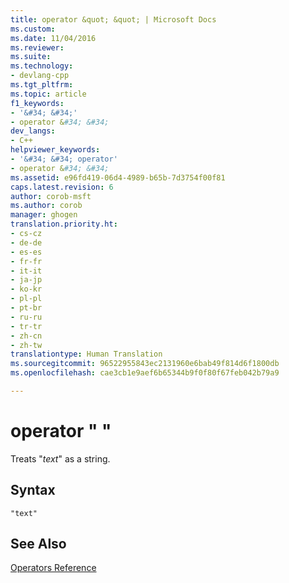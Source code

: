 ```yaml
---
title: operator &quot; &quot; | Microsoft Docs
ms.custom: 
ms.date: 11/04/2016
ms.reviewer: 
ms.suite: 
ms.technology:
- devlang-cpp
ms.tgt_pltfrm: 
ms.topic: article
f1_keywords:
- '&#34; &#34;'
- operator &#34; &#34;
dev_langs:
- C++
helpviewer_keywords:
- '&#34; &#34; operator'
- operator &#34; &#34;
ms.assetid: e96fd419-06d4-4989-b65b-7d3754f00f81
caps.latest.revision: 6
author: corob-msft
ms.author: corob
manager: ghogen
translation.priority.ht:
- cs-cz
- de-de
- es-es
- fr-fr
- it-it
- ja-jp
- ko-kr
- pl-pl
- pt-br
- ru-ru
- tr-tr
- zh-cn
- zh-tw
translationtype: Human Translation
ms.sourcegitcommit: 96522955843ec2131960e6bab49f814d6f1800db
ms.openlocfilehash: cae3cb1e9aef6b65344b9f0f80f67feb042b79a9

---
```

# operator &quot; &quot;
Treats "*text*" as a string.  
  
## Syntax  
  
```  
"text"  
```  
  
## See Also  
 [Operators Reference](../../assembler/masm/operators-reference.md)


<!--HONumber=Jan17_HO1-->


